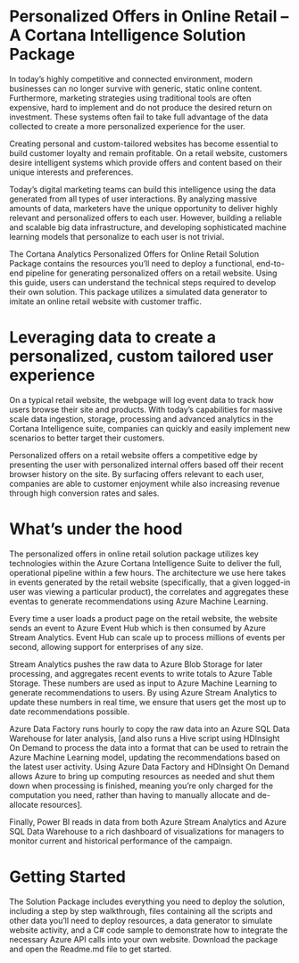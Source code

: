 # Personalized Offers in Online Retail – A Cortana Intelligence Solution Package #

In today’s highly competitive and connected environment, modern businesses can no longer survive with generic, static online content. Furthermore, marketing strategies using traditional tools are often expensive, hard to implement and do not produce the desired return on investment. These systems often fail to take full advantage of the data collected to create a more personalized experience for the user. 

Creating personal and custom-tailored websites has become essential to build customer loyalty and remain profitable. On a retail website, customers desire intelligent systems which provide offers and content based on their unique interests and preferences.   

Today’s digital marketing teams can build this intelligence using the data generated from all types of user interactions. By analyzing massive amounts of data, marketers have the unique opportunity to deliver highly relevant and personalized offers to each user. However, building a reliable and scalable big data infrastructure, and developing sophisticated machine learning models that personalize to each user is not trivial.  

The Cortana Analytics Personalized Offers for Online Retail Solution Package contains the resources you’ll need to deploy a functional, end-to-end pipeline for generating personalized offers on a retail website. Using this guide, users can understand the technical steps required to develop their own solution. This package utilizes a simulated data generator to imitate an online retail website with customer traffic. 

# Leveraging data to create a personalized, custom tailored user experience 

On a typical retail website, the webpage will log event data to track how users browse their site and products. With today’s capabilities for massive scale data ingestion, storage, processing and advanced analytics in the Cortana Intelligence suite, companies can quickly and easily implement new scenarios to better target their customers. 

Personalized offers on a retail website offers a competitive edge by presenting the user with personalized internal offers based off their recent browser history on the site. By surfacing offers relevant to each user, companies are able to customer enjoyment while also increasing revenue through high conversion rates and sales. 

# What’s under the hood 

The personalized offers in online retail solution package utilizes key technologies within the Azure Cortana Intelligence Suite to deliver the full, operational pipeline within a few hours.  The architecture we use here takes in events generated by the retail website (specifically, that a given logged-in user was viewing a particular product), the correlates and aggregates these eventas to generate recommendations using Azure Machine Learning.  

Every time a user loads a product page on the retail website, the website sends an event to Azure Event Hub which is then consumed by Azure Stream Analytics.  Event Hub can scale up to process millions of events per second, allowing support for enterprises of any size.  

Stream Analytics pushes the raw data to Azure Blob Storage for later processing, and aggregates recent events to write totals to Azure Table Storage.  These numbers are used as input to Azure Machine Learning to generate recommendations to users.  By using Azure Stream Analytics to update these numbers in real time, we ensure that users get the most up to date recommendations possible.  

Azure Data Factory runs hourly to copy the raw data into an Azure SQL Data Warehouse for later analysis, [and also runs a Hive script using HDInsight On Demand to process the data into a format that can be used to retrain the Azure Machine Learning model, updating the recommendations based on the latest user activity.  Using Azure Data Factory and HDInsight On Demand allows Azure to bring up computing resources as needed and shut them down when processing is finished, meaning you’re only charged for the computation you need, rather than having to manually allocate and de-allocate resources].

Finally, Power BI reads in data from both Azure Stream Analytics and Azure SQL Data Warehouse to a rich dashboard of visualizations for managers to monitor current and historical performance of the campaign. 

# Getting Started

The Solution Package includes everything you need to deploy the solution, including a step by step walkthrough, files containing all the scripts and other data you’ll need to deploy resources, a data generator to simulate website activity, and a C# code sample to demonstrate how to integrate the necessary Azure API calls into your own website.  Download the package and open the Readme.md file to get started.
